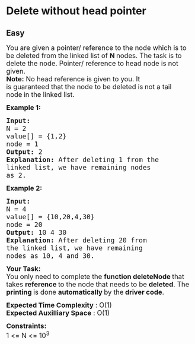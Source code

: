 # Delete without head pointer
## Easy 
<div class="problem-statement" style="user-select: auto;">
                <p style="user-select: auto;"></p><p style="user-select: auto;"><span style="font-size: 18px; user-select: auto;">You are given a pointer/ reference to the node which is to be deleted from the&nbsp;linked list of <strong style="user-select: auto;">N&nbsp;</strong>nodes. The task is to delete the node. Pointer/ reference to head node is not given.&nbsp;</span><br style="user-select: auto;">
<span style="font-size: 18px; user-select: auto;"><strong style="user-select: auto;">Note:</strong> No head reference is given to you. It is&nbsp;guaranteed&nbsp;that the node to be deleted is<strong style="user-select: auto;">&nbsp;</strong>not a tail node<strong style="user-select: auto;">&nbsp;</strong>in the linked list.</span></p>

<p style="user-select: auto;"><span style="font-size: 18px; user-select: auto;"><strong style="user-select: auto;">Example 1:</strong></span></p>

<pre style="user-select: auto;"><span style="font-size: 18px; user-select: auto;"><strong style="user-select: auto;">Input:
</strong>N = 2
value[] = {1,2}
node = 1
<strong style="user-select: auto;">Output: </strong>2<strong style="user-select: auto;">
Explanation: </strong>After deleting 1 from the
linked list, we have remaining nodes
as 2.</span>
</pre>

<p style="user-select: auto;"><span style="font-size: 18px; user-select: auto;"><strong style="user-select: auto;">Example 2:</strong></span></p>

<pre style="user-select: auto;"><span style="font-size: 18px; user-select: auto;"><strong style="user-select: auto;">Input:
</strong>N = 4
value[] = {10,20,4,30}
node = 20
<strong style="user-select: auto;">Output: </strong>10 4 30<strong style="user-select: auto;">
Explanation: </strong>After deleting 20 from
the linked list, we have remaining
nodes as 10, 4 and 30.</span></pre>

<p style="user-select: auto;"><span style="font-size: 18px; user-select: auto;"><strong style="user-select: auto;">Your Task:</strong><br style="user-select: auto;">
You only need to complete the <strong style="user-select: auto;">function deleteNode </strong>that takes <strong style="user-select: auto;">reference </strong>to the node that needs to be <strong style="user-select: auto;">deleted</strong>. The <strong style="user-select: auto;">printing </strong>is done <strong style="user-select: auto;">automatically </strong>by the<strong style="user-select: auto;"> driver code</strong>.</span></p>

<p style="user-select: auto;"><span style="font-size: 18px; user-select: auto;"><strong style="user-select: auto;">Expected Time Complexity</strong> : O(1)<br style="user-select: auto;">
<strong style="user-select: auto;">Expected Auxilliary Space</strong> : O(1)</span></p>

<p style="user-select: auto;"><span style="font-size: 18px; user-select: auto;"><strong style="user-select: auto;">Constraints:</strong><br style="user-select: auto;">
1 &lt;= N &lt;= 10<sup style="user-select: auto;">3</sup></span></p>
 <p style="user-select: auto;"></p>
            </div>